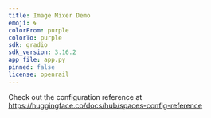 ```yaml
---
title: Image Mixer Demo
emoji: 🌀
colorFrom: purple
colorTo: purple
sdk: gradio
sdk_version: 3.16.2
app_file: app.py
pinned: false
license: openrail
---
```


Check out the configuration reference at https://huggingface.co/docs/hub/spaces-config-reference
